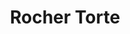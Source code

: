 ---
layout: recipe
title: Rocher Torte
vegan: false
dish: Kuchen

tags:
- Kuchen

categories: Kuchen

ingredients:
- 150g Butter oder Margarine
- 150g Zucker
- 4 Eier
- 1 TL Backpulver
- 200g gemahlene Haselnüsse
- 2 Packungen Rocher
- 500g Schlagsahne
- 2 Pck Sahnesteif
- 1 Vanillezucker
- 50g Vollmilch-Kuvertüre

directions:
- Butter, Zucker, Eigelb, Backpulver, Nüsse verrühren
- Eischnee unterheben
- Bei 200°C ca. 30 Min. backen
- Rocher (8 zurücklassen) stampfen und zerkleinern
- Sahne schlagen, Rocher, Vanillezucker und Sahnesteif hinzufügen, Masse auf den gebackenen, kalten Tortenboden geben
- Zurückgelassene Rocher halbieren und die Torte damit verzieren
- Kuvertüre im Wasserbad flüssig werden lassen und mit der Messerspitze über den Kuchen geben
- Gekühlt servieren
---